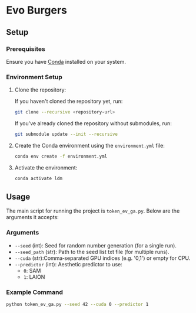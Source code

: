 # Evo Burgers

## Setup

### Prerequisites

Ensure you have [Conda](https://docs.conda.io/) installed on your system.

### Environment Setup

1. Clone the repository:

   If you haven't cloned the repository yet, run:
   
   ```bash
   git clone --recursive <repository-url>
   ```

   If you've already cloned the repository without submodules, run:
   
   ```bash
   git submodule update --init --recursive
   ```

3. Create the Conda environment using the `environment.yml` file:
    ```bash
    conda env create -f environment.yml
    ```

4. Activate the environment:
    ```bash
    conda activate ldm
    ```

## Usage

The main script for running the project is `token_ev_ga.py`. Below are the arguments it accepts:

### Arguments

- `--seed` (int): Seed for random number generation (for a single run).
- `--seed_path` (str): Path to the seed list txt file (for multiple runs).
- `--cuda` (str):Comma‑separated GPU indices (e.g. '0,1') or empty for CPU.
- `--predictor` (int): Aesthetic predictor to use:
  - `0`: SAM
  - `1`: LAION

### Example Command

```bash
python token_ev_ga.py --seed 42 --cuda 0 --predictor 1
```
